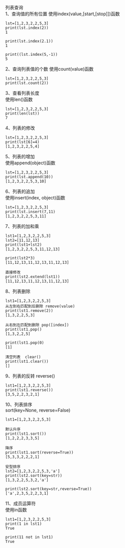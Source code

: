 列表查询  
1、查询值的所有位置
使用index(value,[start,[stop]])函数
```
lst=[1,2,3,2,2,5,3]
print(lst.index(2))
1

print(lst.index(2.1))
1

print((lst.index(5,-1))
5
```  

2、查询列表值的个数
使用count(value)函数
```
lst=[1,2,3,2,2,5,3]
print(lst.count(2))
```  

3、查看列表长度  
使用len()函数
```
lst=[1,2,3,2,2,5,3]
print(len(lst))
7
```  

4、列表的修改  
```
lst=[1,2,3,2,2,5,3]
print(lst[6]=4)
[1,2,3,2,2,5,4]
```  

5、列表的增加  
使用append(object)函数
```
lst=[1,2,3,2,2,5,3]
print(lst.append(10))
[1,2,3,2,2,5,3,10]
```  

6、列表的追加  
使用insert(index, object)函数
```
lst=[1,2,3,2,2,5,3]
print(lst.insert(7,11)
[1,2,3,2,2,5,3,11]
```  

7、列表的加和乘  
```
lst1=[1,2,3,2,2,5,3]
lst2=[11,12,13]
print(lst1+lst2)
[1,2,3,2,2,5,3,11,12,13]

print(lst2*3)
[11,12,13,11,12,13,11,12,13]

直接修改
print(lst2.extend(lst1))
[11,12,13,11,12,13,11,12,13]
```  

8、列表删除  
```
lst1=[1,2,3,2,2,5,3]
从左到右匹配到后删除 remove(value)
print(lst1.remove(2))
[1,3,2,2,5,3]

从右到左匹配到删除 pop([index])
print(lst1.pop()
[1,3,2,2,5]

print(lst1.pop(0)
[1]

清空列表  clear()
print(lst1.clear())
[]
```  

9、列表的反转 reverse()  
```
lst1=[1,2,3,2,2,5,3]
print(lst1.reverse())
[3,5,2,2,3,2,1]
```  

10、列表排序  
sort(key=None, reverse=False)
```
lst1=[1,2,3,2,2,5,3]

默认升序
print(lst1.sort())
[1,2,2,2,3,3,5]

降序
print(lst1.sort(reverse=True))
[5,3,3,2,2,2,1]

安型排序
lst2=[1,2,3,2,2,5,3,'a']
print(lst2.sort(key=str))
[1,3,2,2,5,3,2,'a']

print(lst2.sort(key=str,reverse=True))
['a',2,3,5,2,2,3,1]
```  

11、成员运算符  
使用in函数  
```
lst1=[1,2,3,2,2,5,3]
print(1 in lst1)
True

print(11 not in lst1)
True
```  
